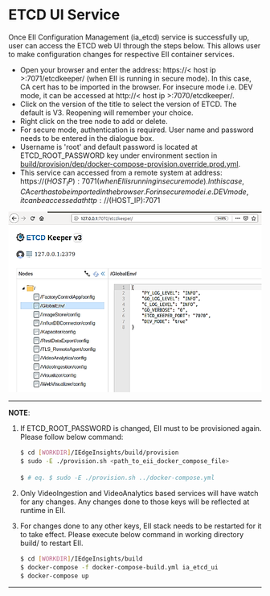 # ETCD UI Service

Once EII Configuration Management (ia_etcd) service is successfully up, user can access the ETCD web UI through the steps below. This allows user to make configuration changes for respective EII container services.

* Open your browser and enter the address: https://< host ip >:7071/etcdkeeper/ (when EII is running in secure mode). In this case, CA cert has to be imported in the browser. For insecure mode i.e. DEV mode, it can be accessed at http://< host ip >:7070/etcdkeeper/.
* Click on the version of the title to select the version of ETCD. The default is V3. Reopening will remember your choice.
* Right click on the tree node to add or delete.
* For secure mode, authentication is required. User name and password needs to be entered in the dialogue box.
* Username is 'root' and default password is located at ETCD_ROOT_PASSWORD key under environment section in [build/provision/dep/docker-compose-provision.override.prod.yml](https://github.com/open-edge-insights/eii-core/blob/master/build/provision/dep/docker-compose-provision.override.prod.yml).
* This service can accessed from a remote system at address: https://$(HOST_IP):7071 (when EII is running in secure mode). In this case, CA cert has to be imported in the browser. For insecure mode i.e. DEV mode, it can be accessed at http://$(HOST_IP):7071

![ETCD UI Interface](img/fig_6_3.png)

---
**NOTE**:
1. If ETCD_ROOT_PASSWORD is changed, EII must to be provisioned again.
   Please follow below command:

    ```sh
    $ cd [WORKDIR]/IEdgeInsights/build/provision
    $ sudo -E ./provision.sh <path_to_eii_docker_compose_file>

    $ # eq. $ sudo -E ./provision.sh ../docker-compose.yml
    ```

2. Only VideoIngestion and VideoAnalytics based services will have watch for any changes. Any changes done to those
   keys will be reflected at runtime in EII.
3. For changes done to any other keys, EII stack needs to be restarted for it to take effect. Please execute below
   command in working directory build/ to restart EII.

    ```sh
    $ cd [WORKDIR]/IEdgeInsights/build
    $ docker-compose -f docker-compose-build.yml ia_etcd_ui
    $ docker-compose up
    ```
---
